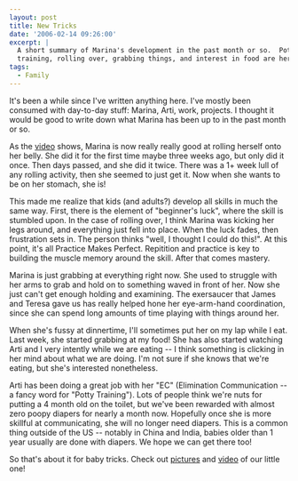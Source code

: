 ```yaml
---
layout: post
title: New Tricks
date: '2006-02-14 09:26:00'
excerpt: |
  A short summary of Marina's development in the past month or so.  Potty
  training, rolling over, grabbing things, and interest in food are her new tricks.
tags:
  - Family
---
```


It's been a while since I've written anything here. I've mostly been consumed with day-to-day stuff: Marina, Arti, work, projects. I thought it would be good to write down what Marina has been up to in the past month or so.

As the <a href='/video/'>video</a> shows, Marina is now really really good at rolling herself onto her belly. She did it for the first time maybe three weeks ago, but only did it once. Then days passed, and she did it twice. There was a 1+ week lull of any rolling activity, then she seemed to just get it. Now when she wants to be on her stomach, she is!

This made me realize that kids (and adults?) develop all skills in much the same way. First, there is the element of "beginner's luck", where the skill is stumbled upon. In the case of rolling over, I think Marina was kicking her legs around, and everything just fell into place. When the luck fades, then frustration sets in. The person thinks "well, I thought I could do this!". At this point, it's all Practice Makes Perfect. Repitition and practice is key to building the muscle memory around the skill. After that comes mastery.

Marina is just grabbing at everything right now. She used to struggle with her arms to grab and hold on to something waved in front of her. Now she just can't get enough holding and examining. The exersaucer that James and Teresa gave us has really helped hone her eye-arm-hand coordination, since she can spend long amounts of time playing with things around her.

When she's fussy at dinnertime, I'll sometimes put her on my lap while I eat. Last week, she started grabbing at my food! She has also started watching Arti and I very intently while we are eating -- I think something is clicking in her mind about what we are doing. I'm not sure if she knows that we're eating, but she's interested nonetheless.

Arti has been doing a great job with her "EC" (Elimination Communication -- a fancy word for "Potty Training"). Lots of people think we're nuts for putting a 4 month old on the toilet, but we've been rewarded with almost zero poopy diapers for nearly a month now. Hopefully once she is more skillful at communicating, she will no longer need diapers. This is a common thing outside of the US -- notably in China and India, babies older than 1 year usually are done with diapers. We hope we can get there too!

So that's about it for baby tricks. Check out <a href='/pictures/'>pictures</a> and <a href='/video/'>video</a> of our little one!
